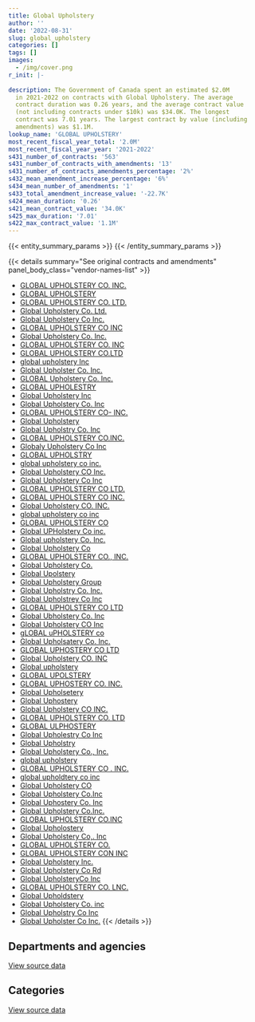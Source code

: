 ```yaml
---
title: Global Upholstery
author: ''
date: '2022-08-31'
slug: global_upholstery
categories: []
tags: []
images:
  - /img/cover.png
r_init: |-
  
description: The Government of Canada spent an estimated $2.0M
  in 2021-2022 on contracts with Global Upholstery. The average
  contract duration was 0.26 years, and the average contract value
  (not including contracts under $10k) was $34.0K. The longest
  contract was 7.01 years. The largest contract by value (including
  amendments) was $1.1M.
lookup_name: 'GLOBAL UPHOLSTERY'
most_recent_fiscal_year_total: '2.0M'
most_recent_fiscal_year_year: '2021-2022'
s431_number_of_contracts: '563'
s431_number_of_contracts_with_amendments: '13'
s431_number_of_contracts_amendments_percentage: '2%'
s432_mean_amendment_increase_percentage: '6%'
s434_mean_number_of_amendments: '1'
s433_total_amendment_increase_value: '-22.7K'
s424_mean_duration: '0.26'
s421_mean_contract_value: '34.0K'
s425_max_duration: '7.01'
s422_max_contract_value: '1.1M'
---
```


<script src="/rmarkdown-libs/htmlwidgets/htmlwidgets.js"></script>
<link href="/rmarkdown-libs/datatables-css/datatables-crosstalk.css" rel="stylesheet" />
<script src="/rmarkdown-libs/datatables-binding/datatables.js"></script>
<script src="/rmarkdown-libs/jquery/jquery-3.6.0.min.js"></script>
<link href="/rmarkdown-libs/dt-core-bootstrap/css/dataTables.bootstrap.min.css" rel="stylesheet" />
<link href="/rmarkdown-libs/dt-core-bootstrap/css/dataTables.bootstrap.extra.css" rel="stylesheet" />
<script src="/rmarkdown-libs/dt-core-bootstrap/js/jquery.dataTables.min.js"></script>
<script src="/rmarkdown-libs/dt-core-bootstrap/js/dataTables.bootstrap.min.js"></script>
<link href="/rmarkdown-libs/crosstalk/css/crosstalk.min.css" rel="stylesheet" />
<script src="/rmarkdown-libs/crosstalk/js/crosstalk.min.js"></script>
<script src="/rmarkdown-libs/htmlwidgets/htmlwidgets.js"></script>
<link href="/rmarkdown-libs/datatables-css/datatables-crosstalk.css" rel="stylesheet" />
<script src="/rmarkdown-libs/datatables-binding/datatables.js"></script>
<script src="/rmarkdown-libs/jquery/jquery-3.6.0.min.js"></script>
<link href="/rmarkdown-libs/dt-core-bootstrap/css/dataTables.bootstrap.min.css" rel="stylesheet" />
<link href="/rmarkdown-libs/dt-core-bootstrap/css/dataTables.bootstrap.extra.css" rel="stylesheet" />
<script src="/rmarkdown-libs/dt-core-bootstrap/js/jquery.dataTables.min.js"></script>
<script src="/rmarkdown-libs/dt-core-bootstrap/js/dataTables.bootstrap.min.js"></script>
<link href="/rmarkdown-libs/crosstalk/css/crosstalk.min.css" rel="stylesheet" />
<script src="/rmarkdown-libs/crosstalk/js/crosstalk.min.js"></script>

{{< entity_summary_params >}}
{{< /entity_summary_params >}}

{{< details summary="See original contracts and amendments" panel_body_class="vendor-names-list" >}}
- [GLOBAL UPHOLSTERY CO. INC.](https://search.open.canada.ca/en/ct/?sort=contract_value_f%20desc&page=1&search_text=%22GLOBAL%20UPHOLSTERY%20CO.%20INC.%22)
- [GLOBAL UPHOLSTERY](https://search.open.canada.ca/en/ct/?sort=contract_value_f%20desc&page=1&search_text=%22GLOBAL%20UPHOLSTERY%22)
- [GLOBAL UPHOLSTERY CO. LTD.](https://search.open.canada.ca/en/ct/?sort=contract_value_f%20desc&page=1&search_text=%22GLOBAL%20UPHOLSTERY%20CO.%20LTD.%22)
- [Global Upholstery Co. Ltd.](https://search.open.canada.ca/en/ct/?sort=contract_value_f%20desc&page=1&search_text=%22Global%20Upholstery%20Co.%20Ltd.%22)
- [Global Upholstery Co Inc.](https://search.open.canada.ca/en/ct/?sort=contract_value_f%20desc&page=1&search_text=%22Global%20Upholstery%20Co%20Inc.%22)
- [GLOBAL UPHOLSTERY CO INC](https://search.open.canada.ca/en/ct/?sort=contract_value_f%20desc&page=1&search_text=%22GLOBAL%20UPHOLSTERY%20CO%20INC%22)
- [Global Upholstery Co. Inc.](https://search.open.canada.ca/en/ct/?sort=contract_value_f%20desc&page=1&search_text=%22Global%20Upholstery%20Co.%20Inc.%22)
- [GLOBAL UPHOLSTERY CO. INC](https://search.open.canada.ca/en/ct/?sort=contract_value_f%20desc&page=1&search_text=%22GLOBAL%20UPHOLSTERY%20CO.%20INC%22)
- [GLOBAL UPHOLSTERY CO.LTD](https://search.open.canada.ca/en/ct/?sort=contract_value_f%20desc&page=1&search_text=%22GLOBAL%20UPHOLSTERY%20CO.LTD%22)
- [global upholstery Inc](https://search.open.canada.ca/en/ct/?sort=contract_value_f%20desc&page=1&search_text=%22global%20upholstery%20Inc%22)
- [Global Upholster Co. Inc.](https://search.open.canada.ca/en/ct/?sort=contract_value_f%20desc&page=1&search_text=%22Global%20Upholster%20Co.%20Inc.%22)
- [GLOBAL Upholstery Co. Inc.](https://search.open.canada.ca/en/ct/?sort=contract_value_f%20desc&page=1&search_text=%22GLOBAL%20Upholstery%20Co.%20Inc.%22)
- [GLOBAL UPHOLESTRY](https://search.open.canada.ca/en/ct/?sort=contract_value_f%20desc&page=1&search_text=%22GLOBAL%20UPHOLESTRY%22)
- [Global Upholstery Inc](https://search.open.canada.ca/en/ct/?sort=contract_value_f%20desc&page=1&search_text=%22Global%20Upholstery%20Inc%22)
- [Global Upholstery Co. Inc](https://search.open.canada.ca/en/ct/?sort=contract_value_f%20desc&page=1&search_text=%22Global%20Upholstery%20Co.%20Inc%22)
- [GLOBAL UPHOLSTERY CO- INC.](https://search.open.canada.ca/en/ct/?sort=contract_value_f%20desc&page=1&search_text=%22GLOBAL%20UPHOLSTERY%20CO-%20INC.%22)
- [Global Upholstery](https://search.open.canada.ca/en/ct/?sort=contract_value_f%20desc&page=1&search_text=%22Global%20Upholstery%22)
- [Global Upholstry Co. Inc](https://search.open.canada.ca/en/ct/?sort=contract_value_f%20desc&page=1&search_text=%22Global%20Upholstry%20Co.%20Inc%22)
- [GLOBAL UPHOLSTERY CO.INC.](https://search.open.canada.ca/en/ct/?sort=contract_value_f%20desc&page=1&search_text=%22GLOBAL%20UPHOLSTERY%20CO.INC.%22)
- [Globaly Upholstery Co Inc](https://search.open.canada.ca/en/ct/?sort=contract_value_f%20desc&page=1&search_text=%22Globaly%20Upholstery%20Co%20Inc%22)
- [GLOBAL UPHOLSTRY](https://search.open.canada.ca/en/ct/?sort=contract_value_f%20desc&page=1&search_text=%22GLOBAL%20UPHOLSTRY%22)
- [global upholstery co inc.](https://search.open.canada.ca/en/ct/?sort=contract_value_f%20desc&page=1&search_text=%22global%20upholstery%20co%20inc.%22)
- [Global Upholstery CO Inc.](https://search.open.canada.ca/en/ct/?sort=contract_value_f%20desc&page=1&search_text=%22Global%20Upholstery%20CO%20Inc.%22)
- [Global Upholstery Co Inc](https://search.open.canada.ca/en/ct/?sort=contract_value_f%20desc&page=1&search_text=%22Global%20Upholstery%20Co%20Inc%22)
- [GLOBAL UPHOLSTERY CO LTD.](https://search.open.canada.ca/en/ct/?sort=contract_value_f%20desc&page=1&search_text=%22GLOBAL%20UPHOLSTERY%20CO%20LTD.%22)
- [GLOBAL UPHOLSTERY CO INC.](https://search.open.canada.ca/en/ct/?sort=contract_value_f%20desc&page=1&search_text=%22GLOBAL%20UPHOLSTERY%20CO%20INC.%22)
- [Global Upholstery CO. INC.](https://search.open.canada.ca/en/ct/?sort=contract_value_f%20desc&page=1&search_text=%22Global%20Upholstery%20CO.%20INC.%22)
- [global upholstery co inc](https://search.open.canada.ca/en/ct/?sort=contract_value_f%20desc&page=1&search_text=%22global%20upholstery%20co%20inc%22)
- [GLOBAL UPHOLSTERY CO](https://search.open.canada.ca/en/ct/?sort=contract_value_f%20desc&page=1&search_text=%22GLOBAL%20UPHOLSTERY%20CO%22)
- [Global UPHolstery Co inc.](https://search.open.canada.ca/en/ct/?sort=contract_value_f%20desc&page=1&search_text=%22Global%20UPHolstery%20Co%20inc.%22)
- [Global upholstery Co. Inc.](https://search.open.canada.ca/en/ct/?sort=contract_value_f%20desc&page=1&search_text=%22Global%20upholstery%20Co.%20Inc.%22)
- [Global Upholstery Co](https://search.open.canada.ca/en/ct/?sort=contract_value_f%20desc&page=1&search_text=%22Global%20Upholstery%20Co%22)
- [GLOBAL UPHOLSTERY CO., INC.](https://search.open.canada.ca/en/ct/?sort=contract_value_f%20desc&page=1&search_text=%22GLOBAL%20UPHOLSTERY%20CO.%2c%20INC.%22)
- [Global Upholstery Co.](https://search.open.canada.ca/en/ct/?sort=contract_value_f%20desc&page=1&search_text=%22Global%20Upholstery%20Co.%22)
- [Global Upolstery](https://search.open.canada.ca/en/ct/?sort=contract_value_f%20desc&page=1&search_text=%22Global%20Upolstery%22)
- [Global Upholstery Group](https://search.open.canada.ca/en/ct/?sort=contract_value_f%20desc&page=1&search_text=%22Global%20Upholstery%20Group%22)
- [Global Upholstry Co. Inc.](https://search.open.canada.ca/en/ct/?sort=contract_value_f%20desc&page=1&search_text=%22Global%20Upholstry%20Co.%20Inc.%22)
- [Global Upholstrey Co Inc](https://search.open.canada.ca/en/ct/?sort=contract_value_f%20desc&page=1&search_text=%22Global%20Upholstrey%20Co%20Inc%22)
- [GLOBAL UPHOLSTERY CO LTD](https://search.open.canada.ca/en/ct/?sort=contract_value_f%20desc&page=1&search_text=%22GLOBAL%20UPHOLSTERY%20CO%20LTD%22)
- [Global Ubholstery Co. Inc](https://search.open.canada.ca/en/ct/?sort=contract_value_f%20desc&page=1&search_text=%22Global%20Ubholstery%20Co.%20Inc%22)
- [Global Upholstery CO Inc](https://search.open.canada.ca/en/ct/?sort=contract_value_f%20desc&page=1&search_text=%22Global%20Upholstery%20CO%20Inc%22)
- [gLOBAL uPHOLSTERY co](https://search.open.canada.ca/en/ct/?sort=contract_value_f%20desc&page=1&search_text=%22gLOBAL%20uPHOLSTERY%20co%22)
- [Global Upholsatery Co. Inc.](https://search.open.canada.ca/en/ct/?sort=contract_value_f%20desc&page=1&search_text=%22Global%20Upholsatery%20Co.%20Inc.%22)
- [GLOBAL UPHOSTERY CO LTD](https://search.open.canada.ca/en/ct/?sort=contract_value_f%20desc&page=1&search_text=%22GLOBAL%20UPHOSTERY%20CO%20LTD%22)
- [Global Upholstery CO. INC](https://search.open.canada.ca/en/ct/?sort=contract_value_f%20desc&page=1&search_text=%22Global%20Upholstery%20CO.%20INC%22)
- [Global upholstery](https://search.open.canada.ca/en/ct/?sort=contract_value_f%20desc&page=1&search_text=%22Global%20upholstery%22)
- [GLOBAL UPOLSTERY](https://search.open.canada.ca/en/ct/?sort=contract_value_f%20desc&page=1&search_text=%22GLOBAL%20UPOLSTERY%22)
- [GLOBAL UPHOSTERY CO. INC.](https://search.open.canada.ca/en/ct/?sort=contract_value_f%20desc&page=1&search_text=%22GLOBAL%20UPHOSTERY%20CO.%20INC.%22)
- [Global Upholsetery](https://search.open.canada.ca/en/ct/?sort=contract_value_f%20desc&page=1&search_text=%22Global%20Upholsetery%22)
- [Global Uphostery](https://search.open.canada.ca/en/ct/?sort=contract_value_f%20desc&page=1&search_text=%22Global%20Uphostery%22)
- [Global Upholstery CO INC.](https://search.open.canada.ca/en/ct/?sort=contract_value_f%20desc&page=1&search_text=%22Global%20Upholstery%20CO%20INC.%22)
- [GLOBAL UPHOLSTERY CO. LTD](https://search.open.canada.ca/en/ct/?sort=contract_value_f%20desc&page=1&search_text=%22GLOBAL%20UPHOLSTERY%20CO.%20LTD%22)
- [GLOBAL ULPHOSTERY](https://search.open.canada.ca/en/ct/?sort=contract_value_f%20desc&page=1&search_text=%22GLOBAL%20ULPHOSTERY%22)
- [Global Upholestry Co Inc](https://search.open.canada.ca/en/ct/?sort=contract_value_f%20desc&page=1&search_text=%22Global%20Upholestry%20Co%20Inc%22)
- [Global Upholstry](https://search.open.canada.ca/en/ct/?sort=contract_value_f%20desc&page=1&search_text=%22Global%20Upholstry%22)
- [Global Upholstery Co., Inc.](https://search.open.canada.ca/en/ct/?sort=contract_value_f%20desc&page=1&search_text=%22Global%20Upholstery%20Co.%2c%20Inc.%22)
- [global upholstery](https://search.open.canada.ca/en/ct/?sort=contract_value_f%20desc&page=1&search_text=%22global%20upholstery%22)
- [GLOBAL UPHOLSTERY CO . INC.](https://search.open.canada.ca/en/ct/?sort=contract_value_f%20desc&page=1&search_text=%22GLOBAL%20UPHOLSTERY%20CO%20.%20INC.%22)
- [global upholdtery co inc](https://search.open.canada.ca/en/ct/?sort=contract_value_f%20desc&page=1&search_text=%22global%20upholdtery%20co%20inc%22)
- [Global Upholstery CO](https://search.open.canada.ca/en/ct/?sort=contract_value_f%20desc&page=1&search_text=%22Global%20Upholstery%20CO%22)
- [Global Upholstery Co.Inc](https://search.open.canada.ca/en/ct/?sort=contract_value_f%20desc&page=1&search_text=%22Global%20Upholstery%20Co.Inc%22)
- [Global Uphostery Co. Inc](https://search.open.canada.ca/en/ct/?sort=contract_value_f%20desc&page=1&search_text=%22Global%20Uphostery%20Co.%20Inc%22)
- [Global Upholstery Co.Inc.](https://search.open.canada.ca/en/ct/?sort=contract_value_f%20desc&page=1&search_text=%22Global%20Upholstery%20Co.Inc.%22)
- [GLOBAL UPHOLSTERY CO.INC](https://search.open.canada.ca/en/ct/?sort=contract_value_f%20desc&page=1&search_text=%22GLOBAL%20UPHOLSTERY%20CO.INC%22)
- [Global Upholostery](https://search.open.canada.ca/en/ct/?sort=contract_value_f%20desc&page=1&search_text=%22Global%20Upholostery%22)
- [Global Upholstery Co,. Inc](https://search.open.canada.ca/en/ct/?sort=contract_value_f%20desc&page=1&search_text=%22Global%20Upholstery%20Co%2c.%20Inc%22)
- [GLOBAL UPHOLSTERY CO.](https://search.open.canada.ca/en/ct/?sort=contract_value_f%20desc&page=1&search_text=%22GLOBAL%20UPHOLSTERY%20CO.%22)
- [GLOBAL UPHOLSTERY CON INC](https://search.open.canada.ca/en/ct/?sort=contract_value_f%20desc&page=1&search_text=%22GLOBAL%20UPHOLSTERY%20CON%20INC%22)
- [Global Upholstery Inc.](https://search.open.canada.ca/en/ct/?sort=contract_value_f%20desc&page=1&search_text=%22Global%20Upholstery%20Inc.%22)
- [Global Upholstery Co Rd](https://search.open.canada.ca/en/ct/?sort=contract_value_f%20desc&page=1&search_text=%22Global%20Upholstery%20Co%20Rd%22)
- [Global UpholsteryCo Inc](https://search.open.canada.ca/en/ct/?sort=contract_value_f%20desc&page=1&search_text=%22Global%20UpholsteryCo%20Inc%22)
- [GLOBAL UPHOLSTERY CO. LNC.](https://search.open.canada.ca/en/ct/?sort=contract_value_f%20desc&page=1&search_text=%22GLOBAL%20UPHOLSTERY%20CO.%20LNC.%22)
- [Global Upholdstery](https://search.open.canada.ca/en/ct/?sort=contract_value_f%20desc&page=1&search_text=%22Global%20Upholdstery%22)
- [Global Upholstery Co. inc](https://search.open.canada.ca/en/ct/?sort=contract_value_f%20desc&page=1&search_text=%22Global%20Upholstery%20Co.%20inc%22)
- [Global Upholstry Co Inc](https://search.open.canada.ca/en/ct/?sort=contract_value_f%20desc&page=1&search_text=%22Global%20Upholstry%20Co%20Inc%22)
- [Global Upholster Co Inc.](https://search.open.canada.ca/en/ct/?sort=contract_value_f%20desc&page=1&search_text=%22Global%20Upholster%20Co%20Inc.%22)
{{< /details >}}

## Departments and agencies

<div id="htmlwidget-1" style="width:100%;height:auto;" class="datatables html-widget"></div>
<script type="application/json" data-for="htmlwidget-1">{"x":{"style":"bootstrap","filter":"none","vertical":false,"data":[["<a href=\"/departments/aafc-aac/\">Agriculture and Agri-Food Canada<\/a>","<a href=\"/departments/aandc-aadnc/\">Crown-Indigenous Relations and Northern Affairs Canada<\/a>","<a href=\"/departments/acoa-apeca/\">Atlantic Canada Opportunities Agency<\/a>","<a href=\"/departments/cas-satj/\">Courts Administration Service<\/a>","<a href=\"/departments/cbsa-asfc/\">Canada Border Services Agency<\/a>","<a href=\"/departments/cfia-acia/\">Canadian Food Inspection Agency<\/a>","<a href=\"/departments/chrc-ccdp/\">Canadian Human Rights Commission<\/a>","<a href=\"/departments/cic/\">Immigration, Refugees and Citizenship Canada<\/a>","<a href=\"/departments/cnsc-ccsn/\">Canadian Nuclear Safety Commission<\/a>","<a href=\"/departments/cra-arc/\">Canada Revenue Agency<\/a>","<a href=\"/departments/csc-scc/\">Correctional Service of Canada<\/a>","<a href=\"/departments/csps-efpc/\">Canada School of Public Service<\/a>","<a href=\"/departments/dfatd-maecd/\">Global Affairs Canada<\/a>","<a href=\"/departments/dfo-mpo/\">Fisheries and Oceans Canada<\/a>","<a href=\"/departments/dnd-mdn/\">National Defence<\/a>","<a href=\"/departments/ec/\">Environment and Climate Change Canada<\/a>","<a href=\"/departments/elections/\">Elections Canada<\/a>","<a href=\"/departments/esdc-edsc/\">Employment and Social Development Canada<\/a>","<a href=\"/departments/hc-sc/\">Health Canada<\/a>","<a href=\"/departments/ic/\">Innovation, Science and Economic Development Canada<\/a>","<a href=\"/departments/irb-cisr/\">Immigration and Refugee Board of Canada<\/a>","<a href=\"/departments/isc-sac/\">Indigenous Services Canada<\/a>","<a href=\"/departments/jus/\">Department of Justice Canada<\/a>","<a href=\"/departments/nrc-cnrc/\">National Research Council Canada<\/a>","<a href=\"/departments/nrcan-rncan/\">Natural Resources Canada<\/a>","<a href=\"/departments/nserc-crsng/\">Natural Sciences and Engineering Research Council of Canada<\/a>","<a href=\"/departments/ocol-clo/\">Office of the Commissioner of Official Languages<\/a>","<a href=\"/departments/osgg-bsgg/\">Office of the Secretary to the Governor General<\/a>","<a href=\"/departments/pbc-clcc/\">Parole Board of Canada<\/a>","<a href=\"/departments/pc/\">Parks Canada<\/a>","<a href=\"/departments/pch/\">Canadian Heritage<\/a>","<a href=\"/departments/pco-bcp/\">Privy Council Office<\/a>","<a href=\"/departments/phac-aspc/\">Public Health Agency of Canada<\/a>","<a href=\"/departments/ppsc-sppc/\">Public Prosecution Service of Canada<\/a>","<a href=\"/departments/ps-sp/\">Public Safety Canada<\/a>","<a href=\"/departments/pwgsc-tpsgc/\">Public Services and Procurement Canada<\/a>","<a href=\"/departments/rcmp-grc/\">Royal Canadian Mounted Police<\/a>","<a href=\"/departments/ssc-spc/\">Shared Services Canada<\/a>","<a href=\"/departments/sshrc-crsh/\">Social Sciences and Humanities Research Council of Canada<\/a>","<a href=\"/departments/statcan/\">Statistics Canada<\/a>","<a href=\"/departments/tbs-sct/\">Treasury Board of Canada Secretariat<\/a>","<a href=\"/departments/tc/\">Transport Canada<\/a>","<a href=\"/departments/vrab-tacra/\">Veterans Review and Appeal Board<\/a>"],[242545.02,24824.1,null,12951.5,122129.66,10443.69,48773.62,67152.52,null,13982.79,null,23218.22,70628.09,12001.08,1223780.53,33479.48,null,140839.7,30546.79,8913.44,null,24824.1,44121.39,null,20464.13,11625.99,null,null,23263.88,12404.83,null,null,11477.98,133975.45,2876.06,1306114.51,272102.36,null,null,null,null,45426.29,21116.91],[18525.73,null,41356.2,null,40293.38,null,null,44179.91,null,null,null,null,191941.62,142549.78,549975.46,39652.08,51942.73,339983.35,148577.76,null,290622.8,null,60835.65,null,4543.11,null,null,11322.6,null,63041.6,null,null,null,14755.37,37890.15,1589083.06,289059.11,16072,17836.19,43224.76,24998.71,226108.92,null],[null,null,11311.17,null,127331.29,null,null,28574.35,74539.37,null,null,null,113182.63,101541.08,1241076.31,null,null,301618.32,3387.04,null,null,null,null,null,11483.99,null,null,15393.41,null,47548.35,null,14825.21,null,10426.51,null,432481.69,246882.1,null,138515.13,null,null,23236.16,23526.7],[null,null,null,null,15993.3,null,null,null,null,null,39299.14,null,58045.99,30019.55,890404.11,null,null,173758.82,33775.11,null,42447.9,21512.24,22696.62,10405.27,null,null,35152.92,377.92,14178.68,14700.53,15370.65,14272.58,null,null,null,324190.04,202509.13,null,null,null,null,40389.81,null]],"container":"<table class=\"table table-striped table-hover row-border order-column display\">\n  <thead>\n    <tr>\n      <th>Department<\/th>\n      <th>2018-2019<\/th>\n      <th>2019-2020<\/th>\n      <th>2020-2021<\/th>\n      <th>2021-2022<\/th>\n    <\/tr>\n  <\/thead>\n<\/table>","options":{"order":[[4,"desc"]],"pageLength":10,"autoWidth":true,"columnDefs":[{"targets":1,"render":"function(data, type, row, meta) {\n    return type !== 'display' ? data : DTWidget.formatCurrency(data, \"$\", 2, 3, \",\", \".\", true, null);\n  }"},{"targets":2,"render":"function(data, type, row, meta) {\n    return type !== 'display' ? data : DTWidget.formatCurrency(data, \"$\", 2, 3, \",\", \".\", true, null);\n  }"},{"targets":3,"render":"function(data, type, row, meta) {\n    return type !== 'display' ? data : DTWidget.formatCurrency(data, \"$\", 2, 3, \",\", \".\", true, null);\n  }"},{"targets":4,"render":"function(data, type, row, meta) {\n    return type !== 'display' ? data : DTWidget.formatCurrency(data, \"$\", 2, 3, \",\", \".\", true, null);\n  }"},{"width":"16%","targets":[1,2,3,4]},{"className":"dt-right","targets":[1,2,3,4]}],"orderClasses":false}},"evals":["options.columnDefs.0.render","options.columnDefs.1.render","options.columnDefs.2.render","options.columnDefs.3.render"],"jsHooks":[]}</script>
<p class="text-right">
<a href="https://github.com/GoC-Spending/contracts-data/tree/main/data/out/vendors/global_upholstery/summary_by_fiscal_year_by_department.csv" class="source-data-link btn btn-link">View source data</a>
</p>

## Categories

<div id="htmlwidget-2" style="width:100%;height:auto;" class="datatables html-widget"></div>
<script type="application/json" data-for="htmlwidget-2">{"x":{"style":"bootstrap","filter":"none","vertical":false,"data":[["<a href=\"/categories/facilities_and_construction/\">Facilities and construction<\/a>","<a href=\"/categories/office_management/\">Office management<\/a>","<a href=\"/categories/defence/\">Defence<\/a>","<a href=\"/categories/information_technology/\">Information technology<\/a>","<a href=\"/categories/medical/\">Medical<\/a>","<a href=\"/categories/industrial_products_and_services/\">Industrial products and services<\/a>"],[92238.11,3381277.41,null,154797.3,null,387691.3],[90643.14,4028192.04,null,null,null,179536.86],[83386.58,2609571.26,11261.62,6913.28,null,255748.06],[149160.62,1777104.69,null,26363.23,13046.23,33825.55]],"container":"<table class=\"table table-striped table-hover row-border order-column display\">\n  <thead>\n    <tr>\n      <th>Category<\/th>\n      <th>2018-2019<\/th>\n      <th>2019-2020<\/th>\n      <th>2020-2021<\/th>\n      <th>2021-2022<\/th>\n    <\/tr>\n  <\/thead>\n<\/table>","options":{"order":[[4,"desc"]],"dom":"t","pageLength":30,"autoWidth":true,"columnDefs":[{"targets":1,"render":"function(data, type, row, meta) {\n    return type !== 'display' ? data : DTWidget.formatCurrency(data, \"$\", 2, 3, \",\", \".\", true, null);\n  }"},{"targets":2,"render":"function(data, type, row, meta) {\n    return type !== 'display' ? data : DTWidget.formatCurrency(data, \"$\", 2, 3, \",\", \".\", true, null);\n  }"},{"targets":3,"render":"function(data, type, row, meta) {\n    return type !== 'display' ? data : DTWidget.formatCurrency(data, \"$\", 2, 3, \",\", \".\", true, null);\n  }"},{"targets":4,"render":"function(data, type, row, meta) {\n    return type !== 'display' ? data : DTWidget.formatCurrency(data, \"$\", 2, 3, \",\", \".\", true, null);\n  }"},{"width":"16%","targets":[1,2,3,4]},{"className":"dt-right","targets":[1,2,3,4]}],"orderClasses":false,"lengthMenu":[10,25,30,50,100]}},"evals":["options.columnDefs.0.render","options.columnDefs.1.render","options.columnDefs.2.render","options.columnDefs.3.render"],"jsHooks":[]}</script>
<p class="text-right">
<a href="https://github.com/GoC-Spending/contracts-data/tree/main/data/out/vendors/global_upholstery/summary_by_fiscal_year_by_category.csv" class="source-data-link btn btn-link">View source data</a>
</p>

